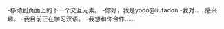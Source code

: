 -移动到页面上的下一个交互元素。
-你好，我是yodo@liufadon
-我对……感兴趣。
-我目前正在学习汉语。
-我想和你合作……

<!---
移动到页面上的下一个交互元素。怎么找到我……
刘法敦是一个特殊的存储库，我是是一个特殊的存储库的自荐信
--->
